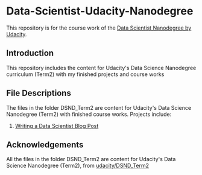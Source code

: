 # Data-Scientist-Udacity-Nanodegree
This repository is for the course work of the [Data Scientist Nanodegree by Udacity](https://www.udacity.com/course/data-scientist-nanodegree--nd025).

## Introduction
This repository includes the content for Udacity's Data Science Nanodegree curriculum (Term2) with my finished projects and course works

## File Descriptions
The files in the folder DSND_Term2 are content for Udacity's Data Science Nanodegree (Term2) with finished course works.
Projects include:
1. [Writing a Data Scientist Blog Post](https://github.com/chziha/Data-Scientist-Udacity-Nanodegree/tree/master/Writing_a_Data_Scientist_Blog_Post)

## Acknowledgements
All the files in the folder DSND_Term2 are content for Udacity's Data Science Nanodegree (Term2), from [udacity/DSND_Term2](https://github.com/udacity/DSND_Term2)
